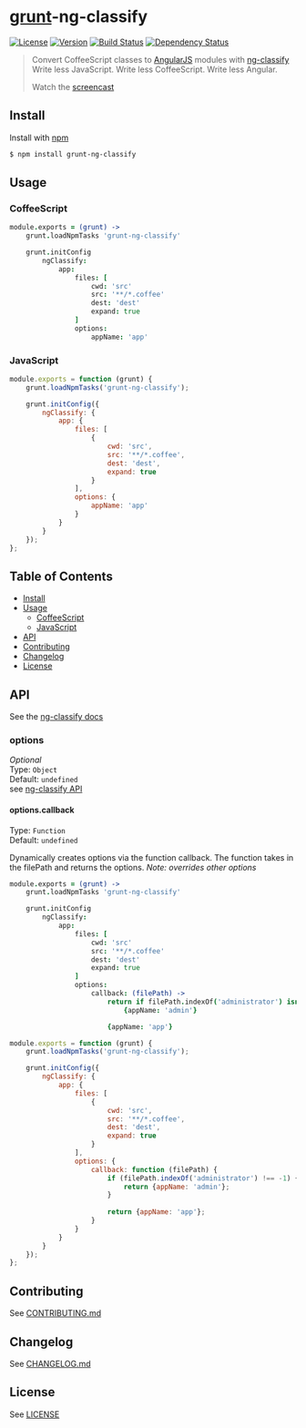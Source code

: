 # [grunt](http://gruntjs.com/)-ng-classify
[![License][license-image]][license-url]
[![Version][version-image]][version-url]
[![Build Status][build-image]][build-url]
[![Dependency Status][dependencies-image]][dependencies-url]
> Convert CoffeeScript classes to [AngularJS](http://angularjs.org/) modules with [ng-classify](https://github.com/CaryLandholt/ng-classify)  
> Write less JavaScript. Write less CoffeeScript. Write less Angular.
>
> Watch the [screencast](https://www.youtube.com/watch?v=28gUTu9vnB4)


## Install
Install with [npm](https://npmjs.org/package/grunt-ng-classify)
```bash
$ npm install grunt-ng-classify
```


## Usage


### CoffeeScript
```coffee
module.exports = (grunt) ->
	grunt.loadNpmTasks 'grunt-ng-classify'

	grunt.initConfig
		ngClassify:
			app:
				files: [
					cwd: 'src'
					src: '**/*.coffee'
					dest: 'dest'
					expand: true
				]
				options:
					appName: 'app'
```


### JavaScript
```javascript
module.exports = function (grunt) {
	grunt.loadNpmTasks('grunt-ng-classify');

	grunt.initConfig({
		ngClassify: {
			app: {
				files: [
					{
						cwd: 'src',
						src: '**/*.coffee',
						dest: 'dest',
						expand: true
					}
				],
				options: {
					appName: 'app'
				}
			}
		}
	});
};
```


## Table of Contents
* [Install](#isntall)
* [Usage](#examples)
	- [CoffeeScript](#coffeescript)
	- [JavaScript](#javascript)
* [API](#api)
* [Contributing](#contributing)
* [Changelog](#changelog)
* [License](#license)


## API
See the [ng-classify docs](https://github.com/CaryLandholt/ng-classify)


### options
*Optional*  
Type: `Object`  
Default:  `undefined`  
see [ng-classify API](https://github.com/CaryLandholt/ng-classify#api)


#### options.callback
Type: `Function`  
Default:  `undefined`  

Dynamically creates options via the function callback.  The function takes in the filePath and returns the options.  *Note:  overrides other options*
```coffee
module.exports = (grunt) ->
	grunt.loadNpmTasks 'grunt-ng-classify'

	grunt.initConfig
		ngClassify:
			app:
				files: [
					cwd: 'src'
					src: '**/*.coffee'
					dest: 'dest'
					expand: true
				]
				options:
					callback: (filePath) ->
						return if filePath.indexOf('administrator') isnt -1
							{appName: 'admin'}

						{appName: 'app'}
```

```javascript
module.exports = function (grunt) {
	grunt.loadNpmTasks('grunt-ng-classify');

	grunt.initConfig({
		ngClassify: {
			app: {
				files: [
					{
						cwd: 'src',
						src: '**/*.coffee',
						dest: 'dest',
						expand: true
					}
				],
				options: {
					callback: function (filePath) {
						if (filePath.indexOf('administrator') !== -1) {
							return {appName: 'admin'};
						}
						
						return {appName: 'app'};
					}
				}
			}
		}
	});
};
```


## Contributing
See [CONTRIBUTING.md](CONTRIBUTING.md)


## Changelog
See [CHANGELOG.md](CHANGELOG.md)


## License
See [LICENSE](LICENSE)


[build-image]:            http://img.shields.io/travis/CaryLandholt/grunt-ng-classify.svg?style=flat
[build-url]:              http://travis-ci.org/CaryLandholt/grunt-ng-classify

[dependencies-image]:     http://img.shields.io/gemnasium/CaryLandholt/grunt-ng-classify.svg?style=flat
[dependencies-url]:       https://gemnasium.com/CaryLandholt/grunt-ng-classify

[license-image]:          http://img.shields.io/badge/license-MIT-blue.svg?style=flat
[license-url]:            LICENSE

[version-image]:          http://img.shields.io/npm/v/grunt-ng-classify.svg?style=flat
[version-url]:            https://npmjs.org/package/grunt-ng-classify